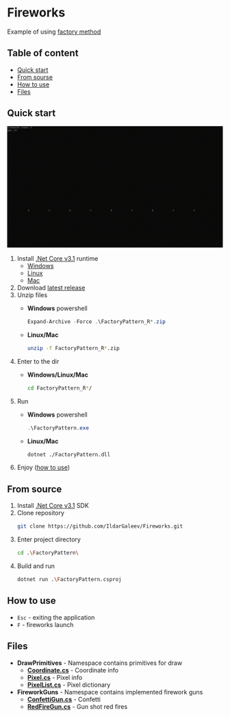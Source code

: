 ﻿
# Fireworks

Example of using [factory method](https://refactoring.guru/design-patterns/factory-method)


## Table of content

- [Quick start](#Quick-start)
- [From sourse](#From-sourse)
- [How to use](#How-to-use)
- [Files](#Files)

## Quick start

![demo](Assets/demo.gif)

1. Install [.Net Core v3.1](https://dotnet.microsoft.com/download/dotnet/3.1) runtime
	- [Windows](https://docs.microsoft.com/dotnet/core/install/windows)
	- [Linux](https://docs.microsoft.com/dotnet/core/install/linux)
	- [Mac](https://docs.microsoft.com/dotnet/core/install/macos)
2. Download [latest release](/release/latest)
3. Unzip files
	- **Windows** powershell
		``` powershell
		Expand-Archive -Force .\FactoryPattern_R*.zip
		```
	- **Linux/Mac**

		``` bash
		unzip -f FactoryPattern_R*.zip 
		```
5. Enter to the dir
	- **Windows/Linux/Mac**

		``` bash
		cd FactoryPattern_R*/
		```
4. Run
	- **Windows** powershell
		``` powershell
		.\FactoryPattern.exe
		```
	- **Linux/Mac**

		``` bash
		dotnet ./FactoryPattern.dll
		```
5. Enjoy ([how to use](#How-to-use))

## From source

1. Install  [.Net Core v3.1](https://dotnet.microsoft.com/download/dotnet/3.1) SDK
2. Clone repository
	``` bash
	git clone https://github.com/IldarGaleev/Fireworks.git
	```
3. Enter project directory 
	``` bash
	cd .\FactoryPattern\
	```
4. Build and run
	``` bash
	dotnet run .\FactoryPattern.csproj
	```

## How to use

- `Esc` - exiting the application 
- `F` - fireworks launch

## Files

- **DrawPrimitives** - Namespace contains primitives for draw
	- **[Coordinate.cs](DrawPrimitives/Coordinate.cs)** - Coordinate info
	- **[Pixel.cs](DrawPrimitives/Pixel.cs)** - Pixel info
	- **[PixelList.cs](DrawPrimitives/PixelList.cs)** - Pixel dictionary
- **FireworkGuns** - Namespace contains implemented firework guns
	- **[ConfettiGun.cs](FireworkGuns/ConfettiGun.cs)** - Confetti
	- **[RedFireGun.cs](FireworkGuns/RedFireGun.cs)** - Gun shot red fires

